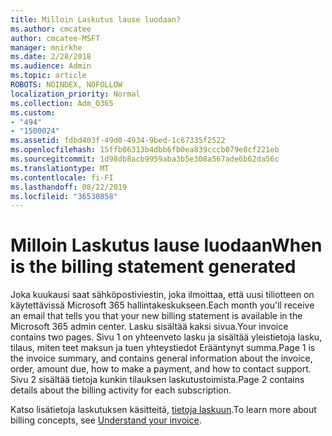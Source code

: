 ```yaml
---
title: Milloin Laskutus lause luodaan?
ms.author: cmcatee
author: cmcatee-MSFT
manager: mnirkhe
ms.date: 2/28/2018
ms.audience: Admin
ms.topic: article
ROBOTS: NOINDEX, NOFOLLOW
localization_priority: Normal
ms.collection: Adm_O365
ms.custom:
- "494"
- "1500024"
ms.assetid: fdbd403f-49d0-4934-9bed-1c67335f2522
ms.openlocfilehash: 15ffb86313b4dbb6fb0ea839cccb079e8cf221eb
ms.sourcegitcommit: 1d98db8acb9959aba3b5e308a567ade6b62da56c
ms.translationtype: MT
ms.contentlocale: fi-FI
ms.lasthandoff: 08/22/2019
ms.locfileid: "36530858"
---
```

# <a name="when-is-the-billing-statement-generated"></a><span data-ttu-id="efbe1-102">Milloin Laskutus lause luodaan</span><span class="sxs-lookup"><span data-stu-id="efbe1-102">When is the billing statement generated</span></span>

<span data-ttu-id="efbe1-103">Joka kuukausi saat sähköpostiviestin, joka ilmoittaa, että uusi tiliotteen on käytettävissä Microsoft 365 hallintakeskukseen.</span><span class="sxs-lookup"><span data-stu-id="efbe1-103">Each month you'll receive an email that tells you that your new billing statement is available in the Microsoft 365 admin center.</span></span> <span data-ttu-id="efbe1-104">Lasku sisältää kaksi sivua.</span><span class="sxs-lookup"><span data-stu-id="efbe1-104">Your invoice contains two pages.</span></span> <span data-ttu-id="efbe1-105">Sivu 1 on yhteenveto lasku ja sisältää yleistietoja lasku, tilaus, miten teet maksun ja tuen yhteystiedot Erääntynyt summa.</span><span class="sxs-lookup"><span data-stu-id="efbe1-105">Page 1 is the invoice summary, and contains general information about the invoice, order, amount due, how to make a payment, and how to contact support.</span></span> <span data-ttu-id="efbe1-106">Sivu 2 sisältää tietoja kunkin tilauksen laskutustoimista.</span><span class="sxs-lookup"><span data-stu-id="efbe1-106">Page 2 contains details about the billing activity for each subscription.</span></span>
  
<span data-ttu-id="efbe1-107">Katso lisätietoja laskutuksen käsitteitä, [tietoja laskuun](https://docs.microsoft.com/office365/admin/subscriptions-and-billing/understand-your-invoice).</span><span class="sxs-lookup"><span data-stu-id="efbe1-107">To learn more about billing concepts, see [Understand your invoice](https://docs.microsoft.com/office365/admin/subscriptions-and-billing/understand-your-invoice).</span></span>